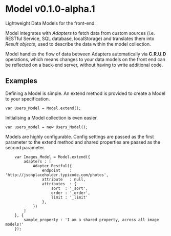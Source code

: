 # Model v0.1.0-alpha.1

Lightweight Data Models for the front-end.

Model integrates with _Adapters_ to fetch data from custom sources (i.e. RESTful Service, SQL database, localStorage) and translates them into _Result objects_, used to describe the data within the model collection.

Model handles the flow of data between Adapters automatically via **C.R.U.D** operations, which means changes to your data models on the front end can be reflected on a back-end server, without having to write additional code.

## Examples

Defining a Model is simple. An extend method is provided to create a Model to your specification. 

```
var Users_Model = Model.extend();
```

Initialising a Model collection is even easier.
```
var users_model = new Users_Model();
```

Models are highly configurable. Config settings are passed as the first parameter to the extend method and shared properties are passed as the second parameter.

```
    var Images_Model = Model.extend({
        adapters : [
            Adapter.Restful({
                endpoint    : 'http://jsonplaceholder.typicode.com/photos',
                attribute   : null,
                attributes  : {
                    sort  : '_sort',
                    order : '_order',
                    limit : '_limit'
                },
            })
        ]
    }, {
        sample_property : 'I am a shared property, across all image models!'
    });
```